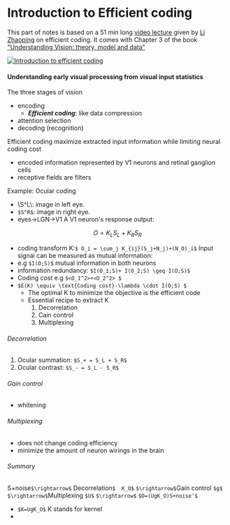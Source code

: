 <script type="text/javascript" src="http://cdn.mathjax.org/mathjax/latest/MathJax.js?config=default"></script>


# Introduction to Efficient coding
This part of notes is based on a 51 min long [video lecture](https://www.youtube.com/watch?v=NJsHsUwfNb8) given by [Li Zhaoping](http://www0.cs.ucl.ac.uk/staff/Zhaoping.Li) on efficient coding. It comes with Chapter 3 of the book ["Understanding Vision: theory, model and data"](http://www0.cs.ucl.ac.uk/staff/Zhaoping.Li/VisionBook.html)

[![Introduction to efficient coding](https://img.youtube.com/vi/NJsHsUwfNb8.jpg)](https://www.youtube.com/watch?v=NJsHsUwfNb8 "Introduction to efficient coding")

#### Understanding early visual processing from visual input statistics

The three stages of vision
* encoding
    * ***Efficient coding***: like data compression
* attention selection
* decoding (recognition)

Efficient coding maximize extracted input information while limiting neural coding cost
* encoded information represented by V1 neurons and retinal ganglion cells
* receptive fields are filters

Example: Ocular coding
* \\S^L\\: image in left eye.
* `$S^R$`: image in right eye.
* eyes->LGN->V1
A  V1 neuron's response output:
```math
O = K_L S_L + K_R S_R
```
* coding transform K:`$ O_i = \sum_j K_{ij}(S_j+N_j)+(N_O)_i$`
Input signal can be measured as mutual information:
* e.g `$I(O;S)$` mutual information in both neurons
* information redundancy: `$I(O_1;S)+ I(O_2;S) \geq I(O;S)$`
* Coding cost e.g `$<O_1^2>+<O_2^2> $`
* `$E(K) \equiv \text{Coding cost}-\lambda \cdot I(O;S) $`
    * The optimal K to minimize the objective is the efficient code
    * Essential recipe to extract K
      1. Decorrelation
      2. Cain control
      3. Multiplexing
###### Decorrelation
1. Ocular summation: `$S_+ = S_L + S_R$`
2. Ocular contrast: `$S_- = S_L - S_R$`
###### Gain control
* whitening
###### Multiplexing
* does not change coding efficiency
* minimize the amount of neuron wirings in the brain
###### Summary
S+noise`$\rightarrow$` Decorrelation`$  K_O$` `$\rightarrow$`Gain control `$g$` `$\rightarrow$`Multiplexing `$U$` `$\rightarrow$` `$O=(UgK_O)S+noise'$`
* `$K=UgK_O$` K stands for kernel
* 
